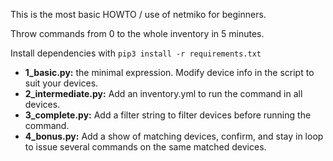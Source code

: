 This is the most basic HOWTO / use of netmiko for beginners.

Throw commands from 0 to the whole inventory in 5 minutes.

Install dependencies with `pip3 install -r requirements.txt`

* **1_basic.py:** the minimal expression. Modify device info in the script to suit your devices.
* **2_intermediate.py:** Add an inventory.yml to run the command in all devices.
* **3_complete.py:** Add a filter string to filter devices before running the command.
* **4_bonus.py:** Add a show of matching devices, confirm, and stay in loop to issue several commands on the same matched devices.
